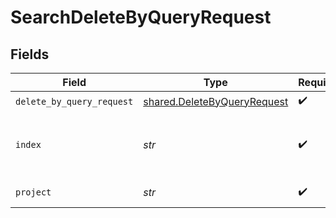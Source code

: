 # SearchDeleteByQueryRequest


## Fields

| Field                                                                      | Type                                                                       | Required                                                                   | Description                                                                |
| -------------------------------------------------------------------------- | -------------------------------------------------------------------------- | -------------------------------------------------------------------------- | -------------------------------------------------------------------------- |
| `delete_by_query_request`                                                  | [shared.DeleteByQueryRequest](../../models/shared/deletebyqueryrequest.md) | :heavy_check_mark:                                                         | N/A                                                                        |
| `index`                                                                    | *str*                                                                      | :heavy_check_mark:                                                         | The index name of the documents that needs deletion.                       |
| `project`                                                                  | *str*                                                                      | :heavy_check_mark:                                                         | The project name.                                                          |